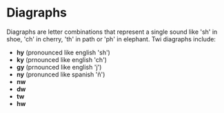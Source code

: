 # Diagraphs

Diagraphs are letter combinations that represent a single sound like 'sh' in shoe, 'ch' in cherry, 'th' in path  or 'ph' in elephant. 
Twi diagraphs include: 
- **hy** (pronounced like english 'sh')
- **ky** (prnounced like english 'ch')
- **gy** (prnounced like english 'j')
- **ny** (pronunced like spanish 'ñ')
- **nw** 
- **dw** 
- **tw** 
- **hw** 
